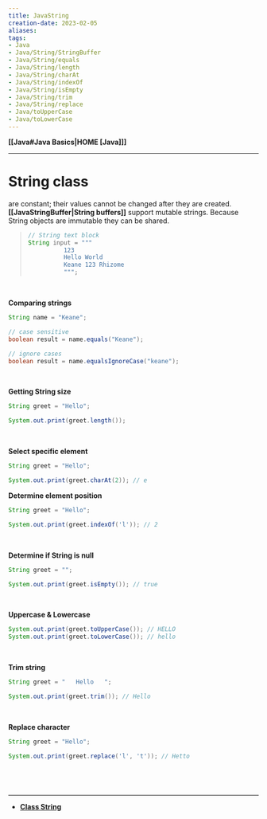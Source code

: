 ```yaml
---
title: JavaString
creation-date: 2023-02-05
aliases:
tags:
- Java
- Java/String/StringBuffer
- Java/String/equals
- Java/String/length
- Java/String/charAt
- Java/String/indexOf
- Java/String/isEmpty
- Java/String/trim
- Java/String/replace
- Java/toUpperCase
- Java/toLowerCase
---
```

**[[Java#Java Basics|HOME [Java]]]**

---
# String class
are constant; their values cannot be changed after they are created. **[[JavaStringBuffer|String buffers]]** support mutable strings. Because String objects are immutable they can be shared.
> ```java
> // String text block
> String input = """
> 			123
> 			Hello World
> 			Keane 123 Rhizome
> 			""";
> ```

<br>

**Comparing strings**
```java
String name = "Keane";

// case sensitive
boolean result = name.equals("Keane");

// ignore cases
boolean result = name.equalsIgnoreCase("keane");
```
<br>

**Getting String size**
```java
String greet = "Hello";

System.out.print(greet.length());
```
<br>

**Select specific element**
```java
String greet = "Hello";

System.out.print(greet.charAt(2)); // e
```

**Determine element position**
```java
String greet = "Hello";

System.out.print(greet.indexOf('l')); // 2
```
<br>

**Determine if String is null**
```java
String greet = "";

System.out.print(greet.isEmpty()); // true
```
<br>

**Uppercase & Lowercase**
```java
System.out.print(greet.toUpperCase()); // HELLO
System.out.print(greet.toLowerCase()); // hello
```
<br>

**Trim string**
```java
String greet = "   Hello   ";

System.out.print(greet.trim()); // Hello
```
<br>

**Replace character**
```java
String greet = "Hello";

System.out.print(greet.replace('l', 't')); // Hetto
```

<br>

# 
---
- **[Class String](https://docs.oracle.com/javase/7/docs/api/java/lang/String.html)**